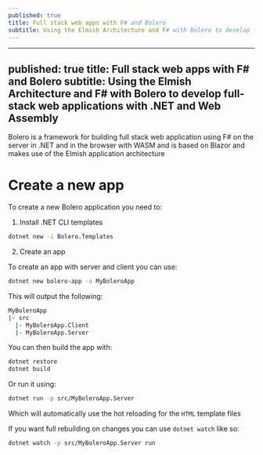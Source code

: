```yaml
---
published: true
title: Full stack web apps with F# and Bolero
subtitle: Using the Elmish Architecture and F# with Bolero to develop full-stack web applications with .NET and Web Assembly
---
```


---
published: true
title: Full stack web apps with F# and Bolero
subtitle: Using the Elmish Architecture and F# with Bolero to develop full-stack web applications with .NET and Web Assembly
---

Bolero is a framework for building full stack web application using F# on the server in .NET and in the browser with WASM and is based on Blazor and makes use of the Elmish application architecture

# Create a new app

To create a new Bolero application you need to:

1. Install .NET CLI templates

```bash
dotnet new -i Bolero.Templates
```

2. Create an app

To create an app with server and client you can use:

```bash
dotnet new bolero-app -o MyBoleroApp
```

This will output the following:

```bash
MyBoleroApp
|- src
  |- MyBoleroApp.Client
  |- MyBoleroApp.Server
```

You can then build the app with:

```bash
dotnet restore
dotnet build
```

Or run it using:

```bash
dotnet run -p src/MyBoleroApp.Server
```

Which will automatically use the hot reloading for the `HTML` template files

If you want full rebuilding on changes you can use `dotnet watch` like so:

```bash
dotnet watch -p src/MyBoleroApp.Server run
```
